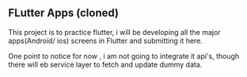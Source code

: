 <h2> FLutter Apps (cloned)</h2>

<p> This project is to practice flutter, i will be developing all the major apps(Android/ ios) screens in 
Flutter and submitting it here.

 One point to notice for now , i am not going to integrate it api's, though there will eb service layer
 to fetch and update dummy data.
 
 </p>
 
 
